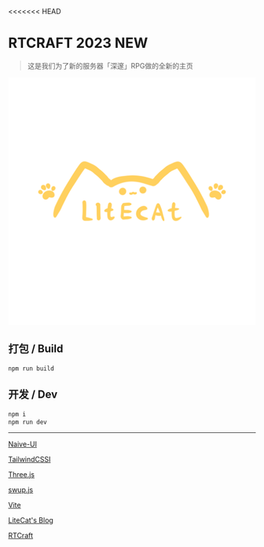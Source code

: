 <<<<<<< HEAD
# RTCRAFT 2023 NEW
> 这是我们为了新的服务器「深邃」RPG做的全新的主页

![MARK](./github/img/mark.png)
## 打包 / Build
```
npm run build
```
## 开发 / Dev
```
npm i
npm run dev
```

----

 [Naive-UI](https://www.naiveui.com/zh-CN/os-theme/components/button)

[TailwindCSSI](https://www.tailwindcss.cn/docs/installation)

[Three.js](https://www.three3d.cn/docs/index.html#manual/zh/introduction/Creating-a-scene)

[swup.js](https://swup.js.org/getting-started/installation/)

[Vite](https://cn.vitejs.dev/guide/)

[LiteCat's Blog](https://www.litecat.buzz)

[RTCraft](https://mc.litecat.buzz)
